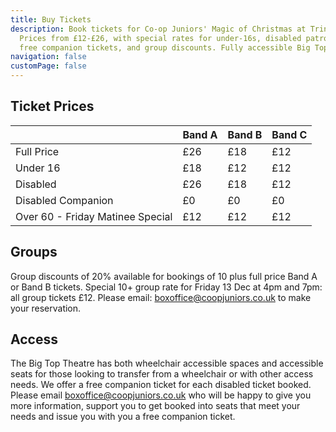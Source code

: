 ```yaml
---
title: Buy Tickets
description: Book tickets for Co-op Juniors' Magic of Christmas at Trinity Park.
  Prices from £12-£26, with special rates for under-16s, disabled patrons with
  free companion tickets, and group discounts. Fully accessible Big Top venue.
navigation: false
customPage: false
---
```


## Ticket Prices

|                                  | Band A | Band B | Band C |
| -------------------------------- | ------ | ------ | ------ |
| Full Price                       | £26    | £18    | £12    |
| Under 16                         | £18    | £12    | £12    |
| Disabled                         | £26    | £18    | £12    |
| Disabled Companion               | £0     | £0     | £0     |
| Over 60 - Friday Matinee Special | £12    | £12    | £12    |


## Groups

Group discounts of 20% available for bookings of 10 plus full price Band A or Band B tickets. Special 10+ group rate for Friday 13 Dec at 4pm and 7pm: all group tickets £12. Please email: [boxoffice@coopjuniors.co.uk](mailto:boxoffice@coopjuniors.co.uk) to make your reservation.

## Access

The Big Top Theatre has both wheelchair accessible spaces and accessible seats for those looking to transfer from a wheelchair or with other access needs. We offer a free companion ticket for each disabled ticket booked. Please email [boxoffice@coopjuniors.co.uk](mailto:boxoffice@coopjuniors.co.uk) who will be happy to give you more information, support you to get booked into seats that meet your needs and issue you with you a free companion ticket.
